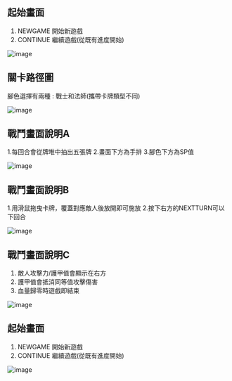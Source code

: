 ## 起始畫面

1. NEWGAME 開始新遊戲
2. CONTINUE 繼續遊戲(從既有進度開始)

![image](https://github.com/the-cryptodog/HarshStoneCloud/blob/master/HarshStoneDemoImage/%E5%9C%96%E7%89%871.png?raw=true)

## 關卡路徑圖

腳色選擇有兩種 : 戰士和法師(攜帶卡牌類型不同)

![image](https://github.com/the-cryptodog/HarshStoneCloud/blob/master/HarshStoneDemoImage/%E5%9C%96%E7%89%872.png?raw=true)

## 戰鬥畫面說明A

1.每回合會從牌堆中抽出五張牌
2.畫面下方為手排
3.腳色下方為SP值


![image](https://github.com/the-cryptodog/HarshStoneCloud/blob/master/HarshStoneDemoImage/%E5%9C%96%E7%89%873.png?raw=true)

## 戰鬥畫面說明B

1.用滑鼠拖曳卡牌，覆蓋對應敵人後放開即可施放
2.按下右方的NEXTTURN可以下回合

![image](https://github.com/the-cryptodog/HarshStoneCloud/blob/master/HarshStoneDemoImage/%E5%9C%96%E7%89%874.png?raw=true)

## 戰鬥畫面說明C

1. 敵人攻擊力/護甲值會顯示在右方
2. 護甲值會抵消同等值攻擊傷害
3. 血量歸零時遊戲即結束

![image](https://github.com/the-cryptodog/HarshStoneCloud/blob/master/HarshStoneDemoImage/%E5%9C%96%E7%89%876.png?raw=true)

## 起始畫面

1. NEWGAME 開始新遊戲
2. CONTINUE 繼續遊戲(從既有進度開始)

![image](https://github.com/the-cryptodog/HarshStoneCloud/blob/master/HarshStoneDemoImage/%E5%9C%96%E7%89%877.png?raw=true)

